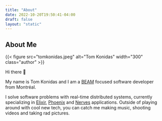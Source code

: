 ```yaml
---
title: "About"
date: 2022-10-20T19:50:41-04:00
draft: false
layout: "static"
---
```


About Me
---

<div class="about">

{{< figure src="tomkonidas.jpeg" alt="Tom Konidas" width="300" class="author" >}}

<div>

Hi there 👋

My name is Tom Konidas and I am a [BEAM](https://en.wikipedia.org/wiki/BEAM_(Erlang_virtual_machine)) focused software developer from Montréal.

I solve software problems with real-time distributed systems, currently
specializing in [Elixir](https://elixir-lang.org/), [Phoenix](https://www.phoenixframework.org/) and
[Nerves](https://www.nerves-project.org/) applications. Outside of playing
around with cool new tech, you can catch me making music, shooting videos and
taking rad pictures.

</div>
</div>
